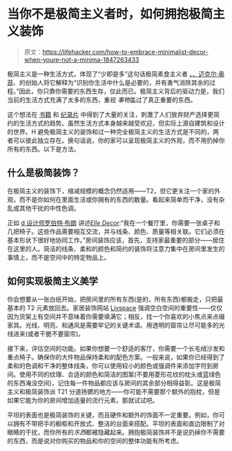 # 当你不是极简主义者时，如何拥抱极简主义装饰

> 原文：<https://lifehacker.com/how-to-embrace-minimalist-decor-when-youre-not-a-minima-1847263433>

极简主义是一种生活方式，体现了“少即是多”这句话极简素食主义者 [、、迈克尔·奥菲](https://theminimalistvegan.com/what-is-minimalism/)、的创始人将它解释为“识别你生活中什么是必要的，并有勇气消除其余的过程。”因此，你只靠你需要的东西生存，仅此而已。极简主义背后的驱动力是，我们当前的生活方式充满了太多的东西，重视 *事物*盖过了真正重要的东西。



这个想法在 [书籍](https://www.becomingminimalist.com/books/) 和 [纪录片](https://www.netflix.com/title/81074662#:~:text=2021%20%7C%20TV%2D14%20%7C%2053m,can%20be%20better%20with%20less.) 中得到了大量的关注，刺激了人们放弃财产选择更简约的生活方式的趋势。虽然生活方式本身越来越受欢迎，但实际上源自建筑和设计的世界。H 避免极简主义的装饰和过一种完全极简主义的生活方式是不同的，两者可以彼此独立存在。换句话说，你的家可以呈现极简主义的外观，而不用扔掉你所有的东西。以下是方法。

## 什么是极简装饰？

在极简主义的装饰下，缩减规模的概念仍然适用——T2，但它更关注一个家的外观，而不是你如何在里面生活或你拥有的东西的数量。看起来简单而干净，没有杂乱或其他干扰的中性色调。

正如 [d 设计师罗伯特·布朗](https://www.robertbrowninteriordesign.com/) 讲述[*Elle Decor*](https://www.elledecor.com/design-decorate/interior-designers/a27471472/minimalist-interior-design-tips/):“我在一个餐厅里，你需要一张桌子和几把椅子。这些作品需要相互交流，并与线条、颜色、质量等相关联。它们必须在基本形状下很好地协同工作。”房间装饰应该，首先，支持家最重要的部分——居住在这里的人。简洁的线条、柔和的颜色和简约的装饰将注意力集中在房间里发生的事情上，而不是空间中的特定物品上。

## 如何实现极简主义美学

你会想要从一张白纸开始，把房间里的所有东西(是的，所有东西)都搬走，只把最基本的 T2 元素放回去。家居装饰网站 [Livspace](https://www.livspace.com/in/magazine/decor-secrets-minimalist-style) 强调空白空间的重要性——仅仅因为货架上有空间并不意味着你需要填满它；相反，找一个你喜欢的小焦点来点缀家具。光线、明亮、和通风是需要牢记的关键术语。用透明的窗帘让尽可能多的光线进来(或者干脆不要窗帘)。

接下来，评估空间的功能。如果你想要一个舒适的客厅，你需要一个长毛绒沙发和重点椅子。确保你的大件物品保持柔和的配色方案。一般来说，如果你已经得到了柔和的色调和干净的整体线条，你可以使用较小的颜色或强调件来添加字符到房间。使用不同的纹理、合适的颜色和简洁的图案(不要用菱形花纹的枕头或蓝绿色的东西淹没空间)，记住每一件物品都应该与房间的其余部分相得益彰。这是极简主义和极简装饰派 T21 分道扬镳的地方——你可能不需要那个额外的抱枕，但是如果它能为你的房间增加适量的流行元素，那就试试吧。

平坦的表面也是极简装饰的关键，而且硬件和额外的饰面不一定重要。例如，你可以拥有不带把手的橱柜和开放式、整洁的台面来搭配。平坦的表面和直边限制了对眼睛的干扰，而你所有的*东西*都被隐藏起来。拥抱极简装饰并不是说扔掉你不需要的东西，而是说对你购买的物品和你的空间的整体功能有所考虑。